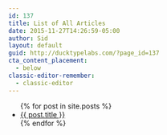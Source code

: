 ```yaml
---
id: 137
title: List of All Articles
date: 2015-11-27T14:26:59-05:00
author: Sid
layout: default
guid: http://ducktypelabs.com/?page_id=137
cta_content_placement:
  - below
classic-editor-remember:
  - classic-editor
---
```

<ul>
  {% for post in site.posts %}
    <li>
      <a href="{{ post.url }}">{{ post.title }}</a>
    </li>
  {% endfor %}
</ul>
